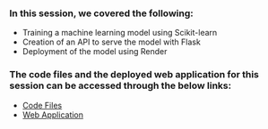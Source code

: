 ### In this session, we covered the following:
- Training a machine learning model using Scikit-learn
- Creation of an API to serve the model with Flask
- Deployment of the model using Render

### The code files and the deployed web application for this session can be accessed through the below links:
- <a href="https://github.com/MisbahullahSheriff/flask-course-ml-project" target="_blank">Code Files</a>
- <a href="https://flask-course-ml-project.onrender.com" target="_blank">Web Application</a>
